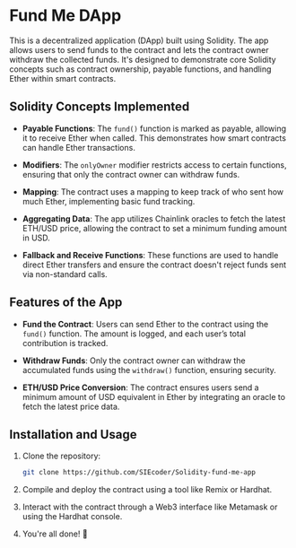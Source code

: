 
# Fund Me DApp

This is a decentralized application (DApp) built using Solidity. The app allows users to send funds to the contract and lets the contract owner withdraw the collected funds. It's designed to demonstrate core Solidity concepts such as contract ownership, payable functions, and handling Ether within smart contracts.

## Solidity Concepts Implemented

- **Payable Functions**: The `fund()` function is marked as payable, allowing it to receive Ether when called. This demonstrates how smart contracts can handle Ether transactions.
  
- **Modifiers**: The `onlyOwner` modifier restricts access to certain functions, ensuring that only the contract owner can withdraw funds.

- **Mapping**: The contract uses a mapping to keep track of who sent how much Ether, implementing basic fund tracking.

- **Aggregating Data**: The app utilizes Chainlink oracles to fetch the latest ETH/USD price, allowing the contract to set a minimum funding amount in USD.

- **Fallback and Receive Functions**: These functions are used to handle direct Ether transfers and ensure the contract doesn't reject funds sent via non-standard calls.

## Features of the App

- **Fund the Contract**: Users can send Ether to the contract using the `fund()` function. The amount is logged, and each user’s total contribution is tracked.
  
- **Withdraw Funds**: Only the contract owner can withdraw the accumulated funds using the `withdraw()` function, ensuring security.

- **ETH/USD Price Conversion**: The contract ensures users send a minimum amount of USD equivalent in Ether by integrating an oracle to fetch the latest price data.

## Installation and Usage

1. Clone the repository:
   ```bash
   git clone https://github.com/SIEcoder/Solidity-fund-me-app
   ```
2. Compile and deploy the contract using a tool like Remix or Hardhat.
3. Interact with the contract through a Web3 interface like Metamask or using the Hardhat console.

4. You're all done! 🥳
